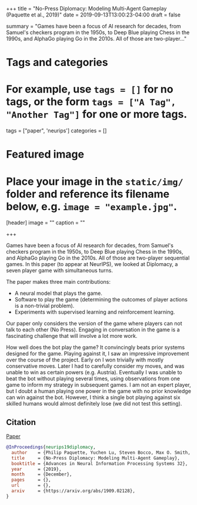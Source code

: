 +++
title = "No-Press Diplomacy: Modeling Multi-Agent Gameplay (Paquette et al., 2019)"
date = 2019-09-13T13:00:23-04:00
draft = false

summary = "Games have been a focus of AI research for decades, from Samuel's checkers program in the 1950s, to Deep Blue playing Chess in the 1990s, and AlphaGo playing Go in the 2010s. All of those are two-player..."

# Tags and categories
# For example, use `tags = []` for no tags, or the form `tags = ["A Tag", "Another Tag"]` for one or more tags.
tags = ["paper", 'neurips']
categories = []

# Featured image
# Place your image in the `static/img/` folder and reference its filename below, e.g. `image = "example.jpg"`.
[header]
image = ""
caption = ""

+++

Games have been a focus of AI research for decades, from Samuel's checkers program in the 1950s, to Deep Blue playing Chess in the 1990s, and AlphaGo playing Go in the 2010s.
All of those are two-player sequential games.
In this paper (to appear at NeurIPS), we looked at Diplomacy, a seven player game with simultaneous turns.

The paper makes three main contributions:

- A neural model that plays the game.
- Software to play the game (determining the outcomes of player actions is a non-trivial problem).
- Experiments with supervised learning and reinforcement learning.

Our paper only considers the version of the game where players can not talk to each other (No Press).
Engaging in conversation in the game is a fascinating challenge that will involve a lot more work.

How well does the bot play the game?
It convincingly beats prior systems designed for the game.
Playing against it, I saw an impressive improvement over the course of the project.
Early on I won trivially with mostly conservative moves.
Later I had to carefully consider my moves, and was unable to win as certain powers (e.g. Austria).
Eventually I was unable to beat the bot without playing several times, using observations from one game to inform my strategy in subsequent games.
I am not an expert player, but I doubt a human playing one power in the game with no prior knowledge can win against the bot.
However, I think a single bot playing against six skilled humans would almost definitely lose (we did not test this setting).

## Citation

[Paper](https://arxiv.org/abs/1909.02128)

```bibtex
@InProceedings{neurips19diplomacy,
  author    = {Philip Paquette, Yuchen Lu, Steven Bocco, Max O. Smith, Satya Ortiz-Gagn{\'e}, Jonathan K. Kummerfeld, Joelle Pineau, Satinder Singh, Aaron Courville},
  title     = {No-Press Diplomacy: Modeling Multi-Agent Gameplay},
  booktitle = {Advances in Neural Information Processing Systems 32},
  year      = {2019},
  month     = {December},
  pages     = {},
  url       = {},
  arxiv     = {https://arxiv.org/abs/1909.02128},
}
```
